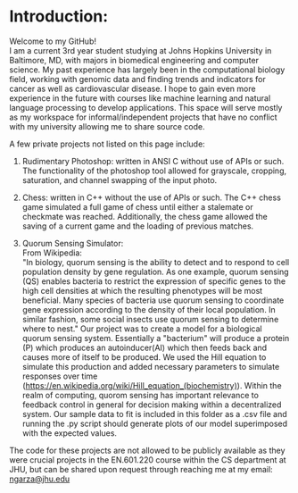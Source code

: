 # Introduction:
Welcome to my GitHub!  
I am a current 3rd year student studying at Johns Hopkins University in Baltimore, MD, with majors in biomedical engineering 
and computer science. My past experience has largely been in the computational biology field, working with genomic data
and finding trends and indicators for cancer as well as cardiovascular disease. I hope to gain even more experience 
in the future with courses like machine learning and natural language processing to develop applications. This space will serve mostly as my workspace for informal/independent projects that have no conflict with my university allowing me to share
source code.

A few private projects not listed on this page include:  
1. Rudimentary Photoshop: written in ANSI C without use of APIs or such.  
The functionality of the photoshop tool allowed for grayscale, cropping, saturation, and channel swapping of the input photo.

2. Chess: written in C++ without the use of APIs or such.
The C++ chess game simulated a full game of chess until either a stalemate or checkmate was reached. Additionally, the chess game allowed the saving of a current game and the loading of previous matches.


3. Quorum Sensing Simulator:  
From Wikipedia:  
"In biology, quorum sensing is the ability to detect and to respond to cell population density by gene regulation. As one example, quorum sensing (QS) enables bacteria to restrict the expression of specific genes to the high cell densities at which the resulting phenotypes will be most beneficial. Many species of bacteria use quorum sensing to coordinate gene expression according to the density of their local population. In similar fashion, some social insects use quorum sensing to determine where to nest."
Our project was to create a model for a biological quorum sensing system. Essentially a "bacterium" will produce a protein (P) which produces an autoinducer(AI) which then feeds back and causes more of itself to be produced. We used the Hill equation to simulate this production and added necessary parameters to simulate responses over time (https://en.wikipedia.org/wiki/Hill_equation_(biochemistry)).
Within the realm of computing, quorom sensing has important relevance to feedback control in general for decision making within a decentralized system.
Our sample data to fit is included in this folder as a .csv file and running the .py script should generate plots of our model superimposed with the expected values.

The code for these projects are not allowed to be publicly available as they were crucial projects in the EN.601.220 course within the CS department at JHU, but can be shared upon request through reaching me at my email: ngarza@jhu.edu

